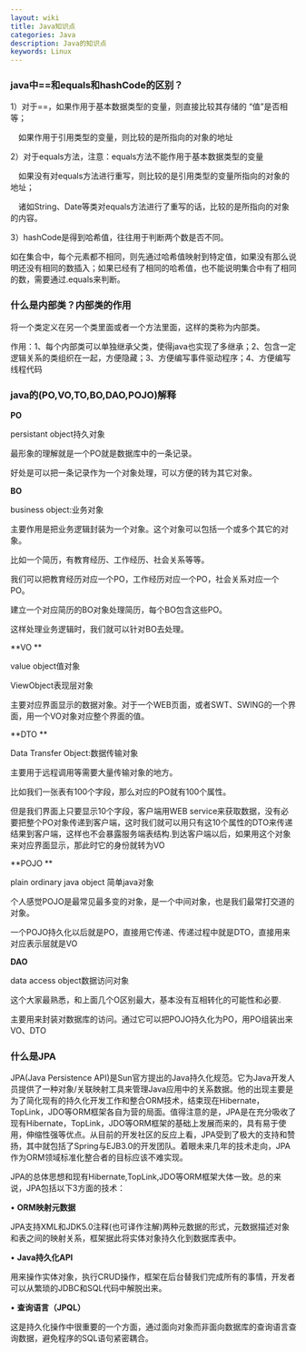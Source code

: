 ```yaml
---
layout: wiki
title: Java知识点
categories: Java
description: Java的知识点
keywords: Linux
---
```


### **java中==和equals和hashCode的区别？**

1）对于==，如果作用于基本数据类型的变量，则直接比较其存储的 “值”是否相等；

　如果作用于引用类型的变量，则比较的是所指向的对象的地址

2）对于equals方法，注意：equals方法不能作用于基本数据类型的变量

　如果没有对equals方法进行重写，则比较的是引用类型的变量所指向的对象的地址；

　诸如String、Date等类对equals方法进行了重写的话，比较的是所指向的对象的内容。

3）hashCode是得到哈希值，往往用于判断两个数是否不同。

  如在集合中，每个元素都不相同，则先通过哈希值映射到特定值，如果没有那么说明还没有相同的数插入；如果已经有了相同的哈希值，也不能说明集合中有了相同的数，需要通过.equals来判断。

### **什么是内部类？内部类的作用**

将一个类定义在另一个类里面或者一个方法里面，这样的类称为内部类。

作用：1、每个内部类可以单独继承父类，使得java也实现了多继承；2、包含一定逻辑关系的类组织在一起，方便隐藏；3、方便编写事件驱动程序；4、方便编写线程代码

### **java的(PO,VO,TO,BO,DAO,POJO)解释**

**PO**

persistant object持久对象

最形象的理解就是一个PO就是数据库中的一条记录。

好处是可以把一条记录作为一个对象处理，可以方便的转为其它对象。

**BO**

business object:业务对象

主要作用是把业务逻辑封装为一个对象。这个对象可以包括一个或多个其它的对象。

比如一个简历，有教育经历、工作经历、社会关系等等。

我们可以把教育经历对应一个PO，工作经历对应一个PO，社会关系对应一个PO。

建立一个对应简历的BO对象处理简历，每个BO包含这些PO。

这样处理业务逻辑时，我们就可以针对BO去处理。

**VO **

value object值对象

ViewObject表现层对象

主要对应界面显示的数据对象。对于一个WEB页面，或者SWT、SWING的一个界面，用一个VO对象对应整个界面的值。

**DTO **

Data Transfer Object:数据传输对象

主要用于远程调用等需要大量传输对象的地方。

比如我们一张表有100个字段，那么对应的PO就有100个属性。

但是我们界面上只要显示10个字段，客户端用WEB service来获取数据，没有必要把整个PO对象传递到客户端，这时我们就可以用只有这10个属性的DTO来传递结果到客户端，这样也不会暴露服务端表结构.到达客户端以后，如果用这个对象来对应界面显示，那此时它的身份就转为VO

**POJO **

plain ordinary java object 简单java对象

个人感觉POJO是最常见最多变的对象，是一个中间对象，也是我们最常打交道的对象。

一个POJO持久化以后就是PO，直接用它传递、传递过程中就是DTO，直接用来对应表示层就是VO

**DAO**

data access object数据访问对象

这个大家最熟悉，和上面几个O区别最大，基本没有互相转化的可能性和必要.

主要用来封装对数据库的访问。通过它可以把POJO持久化为PO，用PO组装出来VO、DTO

### **什么是JPA**

JPA(Java Persistence API)是Sun官方提出的Java持久化规范。它为Java开发人员提供了一种对象/关联映射工具来管理Java应用中的关系数据。他的出现主要是为了简化现有的持久化开发工作和整合ORM技术，结束现在Hibernate，TopLink，JDO等ORM框架各自为营的局面。值得注意的是，JPA是在充分吸收了现有Hibernate，TopLink，JDO等ORM框架的基础上发展而来的，具有易于使用，伸缩性强等优点。从目前的开发社区的反应上看，JPA受到了极大的支持和赞扬，其中就包括了Spring与EJB3.0的开发团队。着眼未来几年的技术走向，JPA作为ORM领域标准化整合者的目标应该不难实现。

JPA的总体思想和现有Hibernate,TopLink,JDO等ORM框架大体一致。总的来说，JPA包括以下3方面的技术：

• **ORM映射元数据**

JPA支持XML和JDK5.0注释(也可译作注解)两种元数据的形式，元数据描述对象和表之间的映射关系，框架据此将实体对象持久化到数据库表中。

• **Java持久化API**

用来操作实体对象，执行CRUD操作，框架在后台替我们完成所有的事情，开发者可以从繁琐的JDBC和SQL代码中解脱出来。

• **查询语言（JPQL）**

这是持久化操作中很重要的一个方面，通过面向对象而非面向数据库的查询语言查询数据，避免程序的SQL语句紧密耦合。